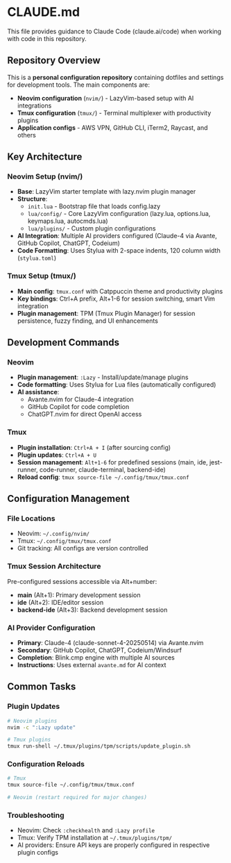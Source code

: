 # CLAUDE.md

This file provides guidance to Claude Code (claude.ai/code) when working with code in this repository.

## Repository Overview

This is a **personal configuration repository** containing dotfiles and settings for development tools. The main components are:

- **Neovim configuration** (`nvim/`) - LazyVim-based setup with AI integrations
- **Tmux configuration** (`tmux/`) - Terminal multiplexer with productivity plugins
- **Application configs** - AWS VPN, GitHub CLI, iTerm2, Raycast, and others

## Key Architecture

### Neovim Setup (nvim/)
- **Base**: LazyVim starter template with lazy.nvim plugin manager
- **Structure**:
  - `init.lua` - Bootstrap file that loads config.lazy
  - `lua/config/` - Core LazyVim configuration (lazy.lua, options.lua, keymaps.lua, autocmds.lua)
  - `lua/plugins/` - Custom plugin configurations
- **AI Integration**: Multiple AI providers configured (Claude-4 via Avante, GitHub Copilot, ChatGPT, Codeium)
- **Code Formatting**: Uses Stylua with 2-space indents, 120 column width (`stylua.toml`)

### Tmux Setup (tmux/)
- **Main config**: `tmux.conf` with Catppuccin theme and productivity plugins
- **Key bindings**: Ctrl+A prefix, Alt+1-6 for session switching, smart Vim integration
- **Plugin management**: TPM (Tmux Plugin Manager) for session persistence, fuzzy finding, and UI enhancements

## Development Commands

### Neovim
- **Plugin management**: `:Lazy` - Install/update/manage plugins
- **Code formatting**: Uses Stylua for Lua files (automatically configured)
- **AI assistance**:
  - Avante.nvim for Claude-4 integration
  - GitHub Copilot for code completion
  - ChatGPT.nvim for direct OpenAI access

### Tmux
- **Plugin installation**: `Ctrl+A + I` (after sourcing config)
- **Plugin updates**: `Ctrl+A + U`
- **Session management**: `Alt+1-6` for predefined sessions (main, ide, jest-runner, code-runner, claude-terminal, backend-ide)
- **Reload config**: `tmux source-file ~/.config/tmux/tmux.conf`

## Configuration Management

### File Locations
- Neovim: `~/.config/nvim/`
- Tmux: `~/.config/tmux/tmux.conf`
- Git tracking: All configs are version controlled

### Tmux Session Architecture
Pre-configured sessions accessible via Alt+number:
- **main** (Alt+1): Primary development session
- **ide** (Alt+2): IDE/editor session
- **backend-ide** (Alt+3): Backend development session

### AI Provider Configuration
- **Primary**: Claude-4 (claude-sonnet-4-20250514) via Avante.nvim
- **Secondary**: GitHub Copilot, ChatGPT, Codeium/Windsurf
- **Completion**: Blink.cmp engine with multiple AI sources
- **Instructions**: Uses external `avante.md` for AI context

## Common Tasks

### Plugin Updates
```bash
# Neovim plugins
nvim -c ":Lazy update"

# Tmux plugins
tmux run-shell ~/.tmux/plugins/tpm/scripts/update_plugin.sh
```

### Configuration Reloads
```bash
# Tmux
tmux source-file ~/.config/tmux/tmux.conf

# Neovim (restart required for major changes)
```

### Troubleshooting
- Neovim: Check `:checkhealth` and `:Lazy profile`
- Tmux: Verify TPM installation at `~/.tmux/plugins/tpm/`
- AI providers: Ensure API keys are properly configured in respective plugin configs